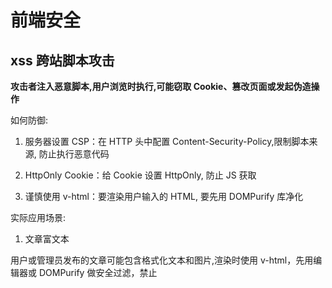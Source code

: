 # 前端安全

## xss 跨站脚本攻击

**攻击者注入恶意脚本,用户浏览时执行,可能窃取 Cookie、篡改页面或发起伪造操作**

如何防御: 

1. 服务器设置 CSP：在 HTTP 头中配置 Content-Security-Policy,限制脚本来源, 防止执行恶意代码

2. HttpOnly Cookie：给 Cookie 设置 HttpOnly, 防止 JS 获取

3. 谨慎使用 v-html：要渲染用户输入的 HTML, 要先用 DOMPurify 库净化

实际应用场景: 

1. 文章富文本

用户或管理员发布的文章可能包含格式化文本和图片,渲染时使用 v-html，先用编辑器或 DOMPurify 做安全过滤，禁止 <script>、<iframe> 等危险标签

意识到问题：直接渲染用户 HTML 不安全，可能被注入 <script>、<iframe> 或事件属性。

编辑器端过滤（可选）：在 WangEditor 中限制允许的标签和属性，只保留必要的格式和图片，过滤危险标签
```js
import E from 'wangeditor'

const editor = new E('#editor')

// 配置菜单，只允许必要功能
editor.config.menus = [
  'bold', 'italic', 'underline', 'head', 'link', 'list', 'quote', 'image'
]

// 粘贴过滤，移除危险标签
editor.config.pasteTextHandle = function (pasteStr) {
  return pasteStr.replace(/<(script|iframe|style)[\s\S]*?>[\s\S]*?<\/\1>/gi, '')
}

editor.create()

```

渲染端二次清理（必须）：用 DOMPurify 做白名单过滤，即使用户绕过编辑器也能防止注入攻击。

```js
import DOMPurify from 'dompurify'

export default {
  props: {
    content: String  // 后端返回的文章 HTML
  },
  computed: {
    safeContent() {
      return DOMPurify.sanitize(this.content, {
        ALLOWED_TAGS: [
          'b','i','em','strong','a','p','ul','ol','li','br','img','blockquote','h1','h2','h3'
        ],
        ALLOWED_ATTR: ['href','src','alt','title','target']
      })
    }
  }
}
```

安全渲染：处理后的 HTML 通过 v-html 渲染，既安全又保留格式和图片

2. 无感知 Token 刷新机制：用户登录后，长 Token（Refresh Token）存 Cookie，并设置 HttpOnly（前端不可访问）和 SameSite=Lax/Strict（防止跨站请求携带）。同源请求自动带 Cookie，同时前端在请求头携带随机生成的 CSRF Token，防止 XSS 或 CSRF 攻击窃取或滥用 Token

## CSRF 跨站请求伪造

**攻击者利用用户登录状态自动带的 Cookie，伪造请求冒充用户操作**

如何防御: 

1. CSRF Token：服务器给每个用户会话生成唯一 token，请求时带上，服务器验证合法性。

2. SameSite Cookie：设置 Cookie 的 SameSite 属性为 Strict 或 Lax，防止跨站请求自动带上 Cookie

Strict 完全不在跨站请求中带 Cookie,最安全；Lax 允许部分安全导航请求带 Cookie,一般用 Lax 平衡安全和体验

### 常见攻击方式

在现代 Vue SPA 中，传统 CSRF 攻击方式主要是

GET 请求伪造：通过 <img>、<a>、<script> 等方式自动请求

POST 请求伪造：通过隐藏表单 + JavaScript 自动提交

实际运用场景:

1. 用户资料修改, 密码修改

Vue + Axios 调用接口修改用户资料
```js
axios.post('/api/user/update', {
  nickname: '哥',
  email: 'me@example.com'
})
```
如果后端只依赖 Cookie 做认证，攻击者在恶意网站放一个表单：

```js
<form action="https://yourapp.com/api/user/update" method="POST">
  <input type="hidden" name="nickname" value="黑客" />
  <input type="hidden" name="email" value="hacker@evil.com" />
  <input type="submit" />
</form>
```

1. 双 Cookie 校验 核心是防 CSRF

HttpOnly Cookie 防止 XSS 窃取敏感凭证

前端可读 Cookie 只是携带 CSRF Token，不存敏感信息


2. 敏感操作二次验证 → 即使 Token 被窃取，也无法直接操作